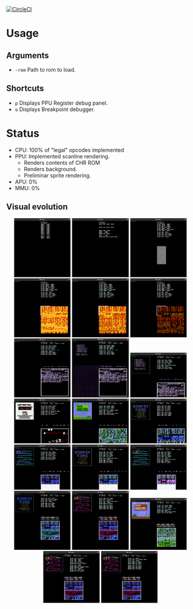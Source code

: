[![CircleCI](https://circleci.com/gh/raulferras/nes-golang.svg?style=shield)](https://circleci.com/gh/raulferras/nes-golang)

# Usage
## Arguments
- `-rom` Path to rom to load.


## Shortcuts
- `p` Displays PPU Register debug panel.
- `o` Displays Breakpoint debugger.


# Status
- CPU: 100% of "legal" opcodes implemented
- PPU: Implemented scanline rendering. 
  - Renders contents of CHR ROM
  - Renders background.
  - Preliminar sprite rendering.
- APU: 0%
- MMU: 0%

## Visual evolution
<p align="center">
  <img src="assets/visual%20evolution/01-cpu/nestest-first-load.png" width="30%" alt="rendering decompilation"/>
  <img src="assets/visual%20evolution/01-cpu/nestest-improve-disasm.png" width="30%" alt="proper decompilation"/>
  <img src="assets/visual%20evolution/02-ppu-chr/supermariobros-chr-noise.png" width="30%" alt="first try rendering pattern table"/>
  <img src="assets/visual%20evolution/02-ppu-chr/supermariobros-chr.png" width="30%" alt="first try rendering pattern table"/>
  <img src="assets/visual%20evolution/02-ppu-chr/supermariobros-chr-2.png" width="30%" alt="first try rendering pattern table"/>
  <img src="assets/visual%20evolution/02-ppu-chr/supermariobros-chr-3.png" width="30%" alt="first try rendering pattern table"/>
  <img src="assets/visual%20evolution/02-ppu-chr/nestest-chr.png" width="30%" alt="first try rendering pattern table"/>
  <img src="assets/visual%20evolution/03-ppu-background/nestest-background-1.png" width="30%" alt="Renders background nestest"/>
  <img src="assets/visual%20evolution/03-ppu-background/nestest-background-2.png" width="30%" alt="Renders background nestest"/>
  <img src="assets/visual%20evolution/03-ppu-background/pacman-title-1.png" width="30%" alt="Renders background nestest"/>
  <img src="assets/visual%20evolution/03-ppu-background/supermariobros-title-1.png" width="30%" alt="Renders background super mario bros"/>
<img src="assets/visual%20evolution/03-ppu-background/donkey-kong-title-1.png" width="30%" alt="Renders background donkey kong, title screen"/>
  <img src="assets/visual%20evolution/03-ppu-background/donkey-kong-1.png" width="30%" alt="Renders background donkey kong, optimizations allow to see demo mode"/>
  <img src="assets/visual%20evolution/03-ppu-background/donkey-kong-title-2.png" width="30%" alt="Renders background donkey kong, title screen, small fixes in colors"/>
  <img src="assets/visual%20evolution/03-ppu-background/donkey-kong-2.png" width="30%" alt="Renders background donkey kong, fixes in colors"/>
  <img src="assets/visual%20evolution/03-ppu-background/donkey-kong-title-3.png" width="30%" alt="Renders donkey kong title, colors finally fixed"/>
  <img src="assets/visual%20evolution/03-ppu-background/donkey-kong-3.png" width="30%" alt="Renders donkey kong, colors finally fixed"/>
  <img src="assets/visual%20evolution/03-ppu-background/supermariobros-title-4.png" width="30%" alt="Super Mario Bros title screen, colors finally fixed by implementing transparent background colors"/>
  <img src="assets/visual%20evolution/05-ppu-sprite-rendering/donkey-kong-demo-1.png" width="30%" alt="Donkey Kong demo, preliminar sprite rendering"/>
  <img src="assets/visual%20evolution/05-ppu-sprite-rendering/donkey-kong-demo-2.png" width="30%" alt="Donkey Kong demo, sprite palette fixed"/>
</p>
